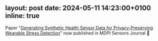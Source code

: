 layout: post
date: 2024-05-11 14:23:00+0100
inline: true
---

Paper "<a href="https://www.mdpi.com/1424-8220/24/10/3052" target="_blank">Generating Synthetic Health Sensor Data for Privacy-Preserving Wearable Stress Detection</a>" now published in MDPI Sensors Journal 🎉 